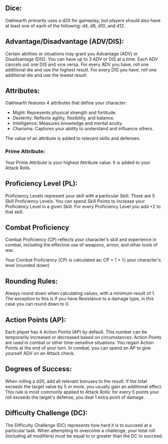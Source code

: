 ## Dice: 
Oakhearth primarily uses a d20 for gameplay, but players should also have at least one of each of the following: d4, d8, d10, and d12.

## Advantage/Disadvantage (ADV/DIS): 
Certain abilities or situations may grant you Advantage (ADV) or Disadvantage (DIS). You can have up to 3 ADV or DIS at a time. Each ADV cancels out one DIS and vice versa. For every ADV you have, roll one additional die and use the highest result. For every DIS you have, roll one additional die and use the lowest result.

## Attributes:
Oakhearth features 4 attributes that define your character:
- Might: Represents physical strength and fortitude.
- Dexterity: Reflects agility, flexibility, and balance.
- Intelligence: Measures knowledge and mental acuity.
- Charisma: Captures your ability to understand and influence others.

The value of an attribute is added to relevant skills and defenses.

### Prime Attribute:
Your Prime Attribute is your highest Attribute value. It is added to your Attack Rolls.

## Proficiency Level (PL):
Proficiency Levels represent your skill with a particular Skill. There are 5 Skill Proficiency Levels. You can spend Skill Points to increase your Proficiency Level in a given Skill. For every Proficiency Level you add +2 to that skill. 

## Combat Proficiency
Combat Proficiency (CP) reflects your character's skill and experience in combat, including the effective use of weapons, armor, and other tools of war.

Your Combat Proficiency (CP) is calculated as: CP = 1 + ½ your character's level (rounded down)


## Rounding Rules:
Always round down when calculating values, with a minimum result of 1. The exception to this is if you have Resistance to a damage type, in this case you can round down to 0. 

## Action Points (AP):
Each player has 4 Action Points (AP) by default. This number can be temporarily increased or decreased based on circumstances. Action Points are used in combat or other time-sensitive situations. You regain Action Points at the end of your turn. In combat, you can spend an AP to give yourself ADV on an Attack check. 

## Degrees of Success:
When rolling a d20, add all relevant bonuses to the result. If the total exceeds the target value by 5 or more, you usually gain an additional effect. This rule is most commonly applied to Attack Rolls: for every 5 points your roll exceeds the target's defense, you deal 1 extra point of damage.

## Difficulty Challenge (DC): 
The Difficulty Challenge (DC) represents how hard it is to succeed at a particular task. When attempting to overcome a challenge, your total roll (including all modifiers) must be equal to or greater than the DC to succeed.


